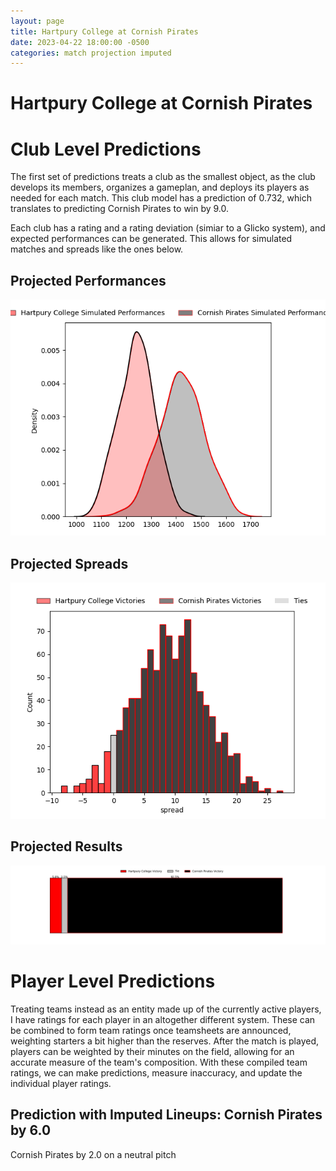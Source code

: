 ```yaml
---  
layout: page  
title: Hartpury College at Cornish Pirates  
date: 2023-04-22 18:00:00 -0500  
categories: match projection imputed  
---
```

# Hartpury College at Cornish Pirates

# Club Level Predictions


The first set of predictions treats a club as the smallest object, as the club develops its members, organizes a gameplan, and deploys its players as needed for each match. This club model has a prediction of 0.732, which translates to predicting Cornish Pirates to win by 9.0.

Each club has a rating and a rating deviation (simiar to a Glicko system), and expected performances can be generated. This allows for simulated matches and spreads like the ones below.
## Projected Performances


![Projected Performances](plots/performances_2023-04-22-CornishPirates-HartpuryCollege.png)
## Projected Spreads


![Projected Spreads](plots/spreads_2023-04-22-CornishPirates-HartpuryCollege.png)
## Projected Results


![Projected Results](plots/resultbar_2023-04-22-CornishPirates-HartpuryCollege.png)
# Player Level Predictions


Treating teams instead as an entity made up of the currently active players, I have ratings for each player in an altogether different system. These can be combined to form team ratings once teamsheets are announced, weighting starters a bit higher than the reserves. After the match is played, players can be weighted by their minutes on the field, allowing for an accurate measure of the team's composition. With these compiled team ratings, we can make predictions, measure inaccuracy, and update the individual player ratings.
## Prediction with Imputed Lineups: Cornish Pirates by 6.0


Cornish Pirates by 2.0 on a neutral pitch

